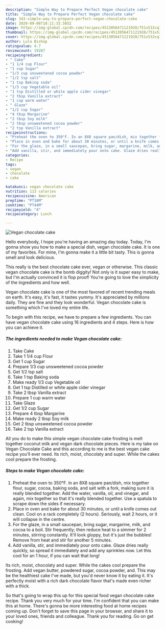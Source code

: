 ```yaml
---
description: "Simple Way to Prepare Perfect Vegan chocolate cake"
title: "Simple Way to Prepare Perfect Vegan chocolate cake"
slug: 343-simple-way-to-prepare-perfect-vegan-chocolate-cake
date: 2020-09-06T18:11:33.585Z
image: https://img-global.cpcdn.com/recipes/4513056471121920/751x532cq70/vegan-chocolate-cake-recipe-main-photo.jpg
thumbnail: https://img-global.cpcdn.com/recipes/4513056471121920/751x532cq70/vegan-chocolate-cake-recipe-main-photo.jpg
cover: https://img-global.cpcdn.com/recipes/4513056471121920/751x532cq70/vegan-chocolate-cake-recipe-main-photo.jpg
author: Lula Bishop
ratingvalue: 4.7
reviewcount: 19287
recipeingredient:
- " Cake"
- "1 1/4 cup Flour"
- "1 cup Sugar"
- "1/3 cup unsweetened cocoa powder"
- "1/2 tsp salt"
- "1 tsp Baking soda"
- "1/3 cup Vegetable oil"
- "1 tsp Distilled or white apple cider vinegar"
- "2 tbsp Vanilla extract"
- "1 cup warm water"
- " Glaze"
- "1/2 cup Sugar"
- "4 tbsp Margarine"
- "2 tbsp Soy milk"
- "2 tbsp unsweetened cocoa powder"
- "2 tsp Vanilla extract"
recipeinstructions:
- "Preheat the oven to 350°F. In an 8X8 square pan/dish, mix together flour, sugar, cocoa, baking soda, and salt with a fork, making sure it is really blended together. Add the water, vanilla, oil, and vinegar, and again, mix together so that it&#39;s really blended together. Use a spatula to scrape down the sides if necessary."
- "Place in oven and bake for about 30 minutes, or until a knife comes out clean. Cool on a rack completely (2 hours). Seriously, wait 2 hours, or it will collapse in the centre."
- "For the glaze, in a small saucepan, bring sugar, margarine, milk, and cocoa to a boil. Stir frequently; then reduce heat to a simmer for 2 minutes, stirring constantly. It&#39;ll look gloppy, but it&#39;s just the bubbles! Remove from heat and stir for another 5 minutes."
- "Add vanilla, stir, and immediately pour onto cake. Glaze dries really quickly, so spread it immediately and add any sprinkles now. Let this cool for an 1 hour, if you can wait that long!"
categories:
- Recipe
tags:
- vegan
- chocolate
- cake

katakunci: vegan chocolate cake 
nutrition: 113 calories
recipecuisine: American
preptime: "PT16M"
cooktime: "PT44M"
recipeyield: "4"
recipecategory: Lunch

---
```



![Vegan chocolate cake](https://img-global.cpcdn.com/recipes/4513056471121920/751x532cq70/vegan-chocolate-cake-recipe-main-photo.jpg)

Hello everybody, I hope you're having an amazing day today. Today, I'm gonna show you how to make a special dish, vegan chocolate cake. It is one of my favorites. For mine, I'm gonna make it a little bit tasty. This is gonna smell and look delicious.

This really is the best chocolate cake ever, vegan or otherwise. This classic vegan chocolate cake is the bomb diggity! Not only is it super easy to make, but I&#39;m actually convinced it is flop proof! You&#39;re going to love the simplicity of the ingredients and how well.

Vegan chocolate cake is one of the most favored of recent trending meals on earth. It's easy, it's fast, it tastes yummy. It's appreciated by millions daily. They are fine and they look wonderful. Vegan chocolate cake is something which I've loved my entire life.


To begin with this recipe, we have to prepare a few ingredients. You can have vegan chocolate cake using 16 ingredients and 4 steps. Here is how you can achieve it.

<!--inarticleads1-->

##### The ingredients needed to make Vegan chocolate cake:

1. Take  Cake
1. Take 1 1/4 cup Flour
1. Get 1 cup Sugar
1. Prepare 1/3 cup unsweetened cocoa powder
1. Get 1/2 tsp salt
1. Take 1 tsp Baking soda
1. Make ready 1/3 cup Vegetable oil
1. Get 1 tsp Distilled or white apple cider vinegar
1. Take 2 tbsp Vanilla extract
1. Prepare 1 cup warm water
1. Take  Glaze
1. Get 1/2 cup Sugar
1. Prepare 4 tbsp Margarine
1. Make ready 2 tbsp Soy milk
1. Get 2 tbsp unsweetened cocoa powder
1. Take 2 tsp Vanilla extract


All you do to make this simple vegan chocolate cake frosting is melt together coconut milk and vegan dark chocolate pieces. Here is my take on Vegan Chocolate Cake and this according to me is the best vegan cake recipe you&#39;ll ever need. Its rich, moist, chocolaty and super. While the cakes cool prepare the frosting. 

<!--inarticleads2-->

##### Steps to make Vegan chocolate cake:

1. Preheat the oven to 350°F. In an 8X8 square pan/dish, mix together flour, sugar, cocoa, baking soda, and salt with a fork, making sure it is really blended together. Add the water, vanilla, oil, and vinegar, and again, mix together so that it&#39;s really blended together. Use a spatula to scrape down the sides if necessary.
1. Place in oven and bake for about 30 minutes, or until a knife comes out clean. Cool on a rack completely (2 hours). Seriously, wait 2 hours, or it will collapse in the centre.
1. For the glaze, in a small saucepan, bring sugar, margarine, milk, and cocoa to a boil. Stir frequently; then reduce heat to a simmer for 2 minutes, stirring constantly. It&#39;ll look gloppy, but it&#39;s just the bubbles! Remove from heat and stir for another 5 minutes.
1. Add vanilla, stir, and immediately pour onto cake. Glaze dries really quickly, so spread it immediately and add any sprinkles now. Let this cool for an 1 hour, if you can wait that long!


Its rich, moist, chocolaty and super. While the cakes cool prepare the frosting. Add vegan butter, powdered sugar, cocoa powder, and. This may be the healthiest cake I&#39;ve made, but you&#39;d never know it by eating it. It&#39;s perfectly moist with a rich dark chocolate flavor that&#39;s made even richer with a thick. 

So that's going to wrap this up for this special food vegan chocolate cake recipe. Thank you very much for your time. I'm confident that you can make this at home. There's gonna be more interesting food at home recipes coming up. Don't forget to save this page in your browser, and share it to your loved ones, friends and colleague. Thank you for reading. Go on get cooking!
